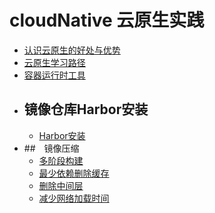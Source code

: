 # cloudNative 云原生实践
- [认识云原生的好处与优势](ch01/01.md)
- [云原生学习路径](ch05/01.md)
- [容器运行时工具](ch05/02.md)
- ## 镜像仓库Harbor安装
    - [Harbor安装](ch05/05.md)
- ##　镜像压缩
    - [多阶段构建](ch06/04.md)
    - [最少依赖删除缓存](ch06/05.md)
    - [删除中间层](ch06/06.md)
    - [减少网络加载时间](ch06/07.md)